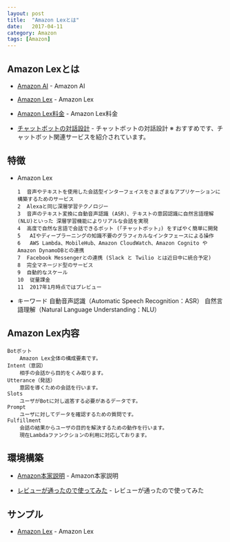 ```yaml
---
layout: post
title:  "Amazon Lexとは"
date:   2017-04-11
category: Amazon
tags: [Amazon]
---
```


## Amazon Lexとは

- [Amazon AI](https://aws.amazon.com/jp/amazon-ai/) - Amazon AI

- [Amazon Lex](https://aws.amazon.com/jp/lex/) - Amazon Lex

- [Amazon Lex料金](https://aws.amazon.com/jp/lex/pricing/) - Amazon Lex料金

- [チャットボットの対話設計](http://qiita.com/shiraco/items/eca5d0a6fc7fe6fb0f37) - チャットボットの対話設計
  ※ おすすめです、チャットボット関連サービスを紹介されています。
   
## 特徴

* Amazon Lex

      1  音声やテキストを使用した会話型インターフェイスをさまざまなアプリケーションに構築するためのサービス
      2  Alexaと同じ深層学習テクノロジー
      3  音声のテキスト変換に自動音声認識 (ASR)、テキストの意図認識に自然言語理解 (NLU)といった 深層学習機能によりリアルな会話を実現
      4  高度で自然な言語で会話できるボット (「チャットボット」) をすばやく簡単に開発
      5   AIやディープラーニングの知識不要のグラフィカルなインタフェースによる操作
      6   AWS Lambda、MobileHub、Amazon CloudWatch、Amazon Cognito や Amazon DynamoDBとの連携
      7  Facebook Messengerとの連携 (Slack と Twilio とは近日中に統合予定)
      8  完全マネージド型のサービス  
      9  自動的なスケール   
      10  従量課金
      11  2017年1月時点ではプレビュー
    
*  キーワード
    自動音声認識（Automatic Speech Recognition：ASR）
    自然言語理解（Natural Language Understanding：NLU）
    
## Amazon Lex内容

    Botボット
        Amazon Lex全体の構成要素です。
    Intent（意図）
        相手の会話から目的をくみ取ります。
    Utterance（発話）
        意図を導くための会話を行います。
    Slots
        ユーザがBotに対し返答する必要があるデータです。
    Prompt
        ユーザに対してデータを確認するための質問です。
    Fulfillment
        会話の結果からユーザの目的を解決するための動作を行います。
        現在Lambdaファンクションの利用に対応しております。

## 環境構築
   
- [Amazon本家説明](https://aws.amazon.com/jp/blogs/news/amazon-lex-build-conversational-voice-text-interfaces/) - Amazon本家説明

- [レビューが通ったので使ってみた](http://dev.classmethod.jp/cloud/aws/first-impression-of-amazon-lex/) - レビューが通ったので使ってみた
      
##  サンプル
- [Amazon Lex](https://github.com/awslabs/aws-lex-convo-bot-example) - Amazon Lex
